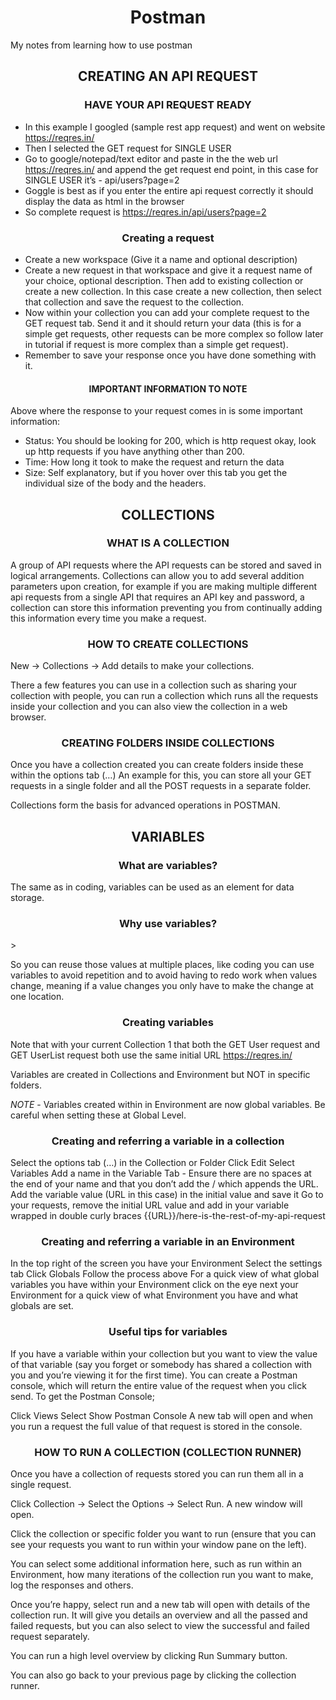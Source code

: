 <h1 align="center">Postman</h1>
My notes from learning how to use postman 


<h2 align="center">CREATING AN API REQUEST</h2>

<h3 align="center">HAVE YOUR API REQUEST READY</h3>

- In this example I googled (sample rest app request) and went on website https://reqres.in/ 
- Then I selected the GET request for SINGLE USER 
- Go to google/notepad/text editor and paste in the the web url https://reqres.in/ and append the get request end point, in this case  for SINGLE USER it’s - api/users?page=2
- Goggle is best as if you enter the entire api request correctly it should display the data as html in the browser 
- So complete request is https://reqres.in/api/users?page=2

 <h3 align="center">Creating a request</h3>	
 
- Create a new workspace (Give it a name and optional description)
- Create a new request in that workspace and give it a request name of your choice, optional description. Then add to existing collection or create a new collection. In this case create a new collection, then select that collection and save the request to the collection. 
- Now within your collection you can add your complete request to the GET request tab. Send it and it should return your data (this is for a simple get requests, other requests can be more complex so follow later in tutorial if request is more complex than a simple get request). 
- Remember to save your response once you have done something with it. 
	
<h4 align="center">IMPORTANT INFORMATION TO NOTE</h4>			

Above where the response to your request comes in is some important information:

- Status: You should be looking for 200, which is http request okay, look up http requests if you have anything other than 200.
- Time: How long it took to make the request and return the data 
- Size: Self explanatory, but if you hover over this tab you get the individual size of the body and the headers. 


<h2 align="center">COLLECTIONS</h2>

<h3 align="center">WHAT IS A COLLECTION </h3>					

A group of API requests where the API requests can be stored and saved in logical arrangements. Collections can allow you to add several addition parameters upon creation, for example if you are making multiple different api requests from a single API that requires an API key and password, a collection can store this information preventing you from continually adding this information every time you make a request. 

<h3 align="center">HOW TO CREATE COLLECTIONS</h3>		

New -> Collections -> Add details to make your collections. 

There a few features you can use in a collection such as sharing your collection with people, you can run a collection which runs all the requests inside your collection and you can also view the collection in a web browser. 


<h3 align="center">CREATING FOLDERS INSIDE COLLECTIONS</h3>			

Once you have a collection created you can create folders inside these within the options tab (…) An example for this, you can store all your GET requests in a single folder and all the POST requests in a separate folder. 

Collections form the basis for advanced operations in POSTMAN. 

<h2 align="center">VARIABLES</h2>

<h3 align="center">What are variables?</h3>

The same as in coding, variables can be used as an element for data storage. 

<h3 align="center">Why use variables?</h3>>

So you can reuse those values at multiple places, like coding you can use variables to avoid repetition and to avoid having to redo work when values change, meaning if a value changes you only have to make the change at one location. 

<h3 align="center">Creating variables</h3>

Note that with your current Collection 1 that both the GET User request and GET UserList request both use the same initial URL  https://reqres.in/

Variables are created in Collections and Environment but NOT in specific folders. 

*NOTE* - Variables created within in Environment are now global variables. Be careful when setting these at Global Level. 

<h3 align="center">Creating and referring a variable in a collection</h3>

Select the options tab (…) in the Collection or Folder 
Click Edit 
Select Variables 
Add a name in the Variable Tab - Ensure there are no spaces at the end of your name and that you don’t add the / which appends the URL. 
Add the variable value (URL in this case) in the initial value and save it
Go to your requests, remove the initial URL value and add in your variable wrapped in double curly braces {{URL}}/here-is-the-rest-of-my-api-request

<h3 align="center">Creating and referring a variable in an Environment</h3>

In the top right of the screen you have your Environment
Select the settings tab 
Click Globals 
Follow the process above 
For a quick view of what global variables you have within your Environment click on the eye next your Environment for a quick view of what Environment you have and what globals are set. 

 <h3 align="center">Useful tips for variables</h3>
If you have a variable within your collection but you want to view the value of that variable (say you forget or somebody has shared a collection with you and you’re viewing it for the first time). You can create a Postman console, which will return the entire value of the request when you click send. To get the Postman Console;

Click Views
Select Show Postman Console
A new tab will open and when you run a request the full value of that request is stored in the console. 


<h3 align="center">HOW TO RUN A COLLECTION (COLLECTION RUNNER)</h3>


Once you have a collection of requests stored you can run them all in a single request. 

Click Collection -> Select the Options -> Select Run. A new window will open. 

Click the collection or specific folder you want to run (ensure that you can see your requests you want to run within your window pane on the left). 

You can select some additional information here, such as run within an Environment, how many iterations of the collection run you want to make, log the responses and others. 

Once you’re happy, select run and a new tab will open with details of the collection run. It will give you details an overview and all the passed and failed requests, but you can also select to view the successful and failed request separately.

You can run a high level overview by clicking Run Summary button. 

You can also go back to your previous page by clicking the collection runner. 


